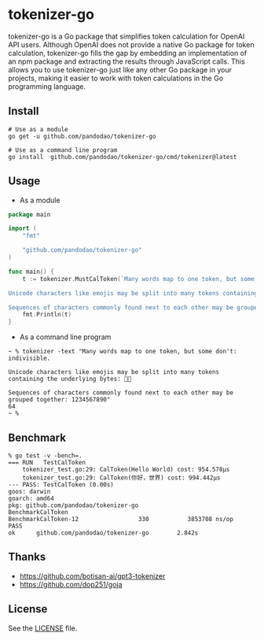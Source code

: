 # tokenizer-go

tokenizer-go is a Go package that simplifies token calculation for OpenAI API users. Although OpenAI does not provide a native Go package for token calculation, tokenizer-go fills the gap by embedding an implementation of an npm package and extracting the results through JavaScript calls. This allows you to use tokenizer-go just like any other Go package in your projects, making it easier to work with token calculations in the Go programming language.

## Install

```shell
# Use as a module
go get -u github.com/pandodao/tokenizer-go

# Use as a command line program
go install  github.com/pandodao/tokenizer-go/cmd/tokenizer@latest
```

## Usage

* As a module
```go
package main

import (
	"fmt"

	"github.com/pandodao/tokenizer-go"
)

func main() {
	t := tokenizer.MustCalToken(`Many words map to one token, but some don't: indivisible.

Unicode characters like emojis may be split into many tokens containing the underlying bytes: 🤚🏾

Sequences of characters commonly found next to each other may be grouped together: 1234567890`)
	fmt.Println(t)
}
```

* As a command line program
```
~ % tokenizer -text "Many words map to one token, but some don't: indivisible.

Unicode characters like emojis may be split into many tokens containing the underlying bytes: 🤚🏾

Sequences of characters commonly found next to each other may be grouped together: 1234567890"
64
~ %
```

## Benchmark

```
% go test -v -bench=.
=== RUN   TestCalToken
    tokenizer_test.go:29: CalToken(Hello World) cost: 954.578µs
    tokenizer_test.go:29: CalToken(你好，世界) cost: 994.442µs
--- PASS: TestCalToken (0.00s)
goos: darwin
goarch: amd64
pkg: github.com/pandodao/tokenizer-go
BenchmarkCalToken
BenchmarkCalToken-12                 330           3853708 ns/op
PASS
ok      github.com/pandodao/tokenizer-go        2.842s
```

## Thanks

* https://github.com/botisan-ai/gpt3-tokenizer
* https://github.com/dop251/goja

## License
See the [LICENSE](https://github.com/pandodao/tokenizer-go/blob/main/LICENSE) file.
